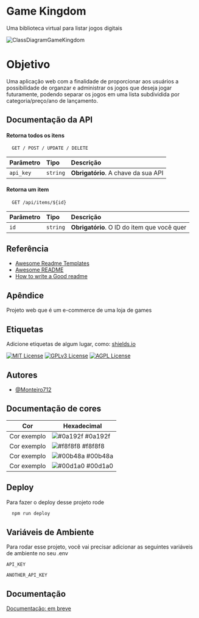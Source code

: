 
# Game Kingdom

Uma biblioteca virtual para listar jogos digitais

![ClassDiagramGameKingdom](https://github.com/Monteiro712/Game-Kingdom/assets/88221018/6369a20a-856d-4aef-90d7-1ed6c844faa9)

# Objetivo
Uma aplicação web com a finalidade de proporcionar aos usuários a possibilidade de organzar e administrar os jogos que deseja jogar futuramente, podendo separar os jogos em uma lista subdividida por categoria/preço/ano de lançamento.

## Documentação da API

#### Retorna todos os itens

```http
  GET / POST / UPDATE / DELETE
```

| Parâmetro   | Tipo       | Descrição                           |
| :---------- | :--------- | :---------------------------------- |
| `api_key` | `string` | **Obrigatório**. A chave da sua API |

#### Retorna um item

```http
  GET /api/items/${id}
```

| Parâmetro   | Tipo       | Descrição                                   |
| :---------- | :--------- | :------------------------------------------ |
| `id`      | `string` | **Obrigatório**. O ID do item que você quer |




## Referência

 - [Awesome Readme Templates](https://awesomeopensource.com/project/elangosundar/awesome-README-templates)
 - [Awesome README](https://github.com/matiassingers/awesome-readme)
 - [How to write a Good readme](https://bulldogjob.com/news/449-how-to-write-a-good-readme-for-your-github-project)


## Apêndice

Projeto web que é um e-commerce de uma loja de games


## Etiquetas

Adicione etiquetas de algum lugar, como: [shields.io](https://shields.io/)

[![MIT License](https://img.shields.io/badge/License-MIT-green.svg)](https://choosealicense.com/licenses/mit/)
[![GPLv3 License](https://img.shields.io/badge/License-GPL%20v3-yellow.svg)](https://opensource.org/licenses/)
[![AGPL License](https://img.shields.io/badge/license-AGPL-blue.svg)](http://www.gnu.org/licenses/agpl-3.0)


## Autores

- [@Monteiro712](https://www.github.com/octokatherine)

## Documentação de cores

| Cor               | Hexadecimal                                                |
| ----------------- | ---------------------------------------------------------------- |
| Cor exemplo       | ![#0a192f](https://via.placeholder.com/10/0a192f?text=+) #0a192f |
| Cor exemplo       | ![#f8f8f8](https://via.placeholder.com/10/f8f8f8?text=+) #f8f8f8 |
| Cor exemplo       | ![#00b48a](https://via.placeholder.com/10/00b48a?text=+) #00b48a |
| Cor exemplo       | ![#00d1a0](https://via.placeholder.com/10/00b48a?text=+) #00d1a0 |


## Deploy

Para fazer o deploy desse projeto rode

```bash
  npm run deploy
```


## Variáveis de Ambiente

Para rodar esse projeto, você vai precisar adicionar as seguintes variáveis de ambiente no seu .env

`API_KEY`

`ANOTHER_API_KEY`


## Documentação

[Documentação: em breve](https://link-da-documentação)

